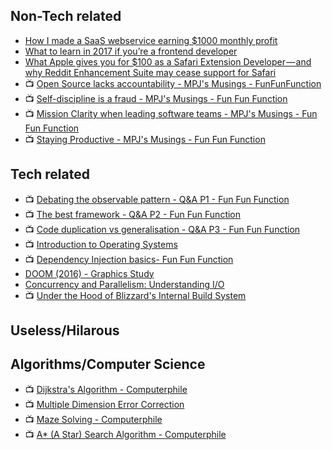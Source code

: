 ## Non-Tech related
- [How I made a SaaS webservice earning $1000 monthly profit](https://hackernoon.com/how-i-made-a-saas-webservice-earning-1000-monthly-profit-6d2b782b95c8)
- [What to learn in 2017 if you’re a frontend developer](https://medium.com/@sapegin/what-to-learn-in-2017-if-youre-a-frontend-developer-b6cfef46effd)
- [What Apple gives you for $100 as a Safari Extension Developer — and why Reddit Enhancement Suite may cease support for Safari](https://medium.com/@honestbleeps/what-apple-gives-you-for-100-as-a-safari-extension-developer-and-why-reddit-enhancement-suite-6e2d829c2e52#.hj117n7z6)
- :tv: [Open Source lacks accountability - MPJ's Musings - FunFunFunction](https://youtu.be/fGqUzrs09vs)
- :tv: [Self-discipline is a fraud - MPJ's Musings - Fun Fun Function](https://youtu.be/kI5FYpwZMXU)
- :tv: [Mission Clarity when leading software teams - MPJ's Musings - Fun Fun Function](https://youtu.be/XQCsOymE2mE)
- :tv: [Staying Productive - MPJ's Musings - Fun Fun Function](https://youtu.be/Q-rKO2q8BGg)

## Tech related
- :tv: [Debating the observable pattern - Q&A P1 - Fun Fun Function](https://youtu.be/OQqouBWgpDA)
- :tv: [The best framework - Q&A P2 - Fun Fun Function](https://youtu.be/Bua8k_CcnuI)
- :tv: [Code duplication vs generalisation - Q&A P3 - Fun Fun Function](https://youtu.be/H5FdjjEjdZ4)
- :tv: [Introduction to Operating Systems](https://youtu.be/MzVGL44eq9w)
- :tv: [Dependency Injection basics- Fun Fun Function](https://youtu.be/0X1Ns2NRfks)
- [DOOM (2016) - Graphics Study](http://www.adriancourreges.com/blog/2016/09/09/doom-2016-graphics-study/)
- [Concurrency and Parallelism: Understanding I/O](https://blog.risingstack.com/concurrency-and-parallelism-understanding-i-o/)
- :tv: [Under the Hood of Blizzard's Internal Build System](https://youtu.be/Jxp0UcT_T68)

## Useless/Hilarous

## Algorithms/Computer Science
- :tv: [Dijkstra's Algorithm - Computerphile](https://youtu.be/GazC3A4OQTE)
- :tv: [Multiple Dimension Error Correction](https://youtu.be/1_X-7BgHbE0)
- :tv: [Maze Solving - Computerphile](https://youtu.be/rop0W4QDOUI)
- :tv: [A* (A Star) Search Algorithm - Computerphile](https://youtu.be/ySN5Wnu88nE)
